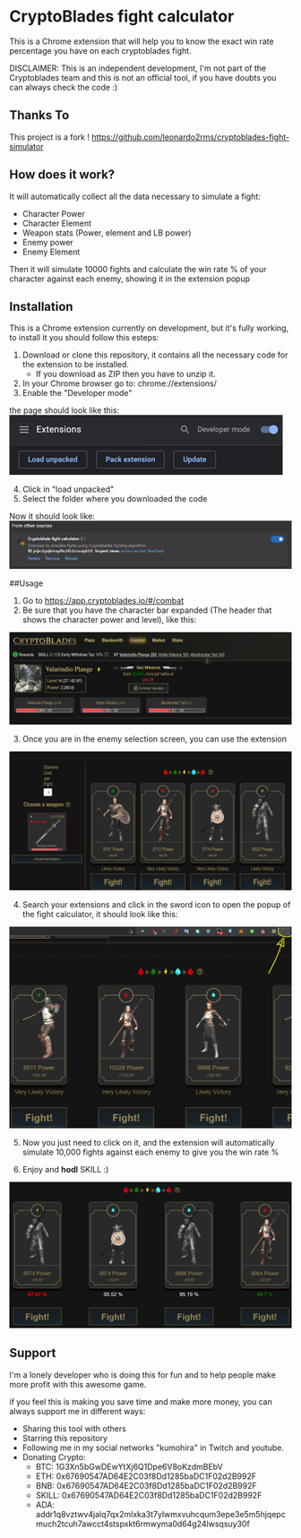 # CryptoBlades fight calculator

This is a Chrome extension that will help you to know the exact win rate percentage you have on each cryptoblades fight.

DISCLAIMER: This is an independent development, I'm not part of the Cryptoblades team and this is not an official tool, if you have doubts you can always check the code :)

## Thanks To
This project is a fork !
https://github.com/leonardo2rms/cryptoblades-fight-simulator

## How does it work?

It will automatically collect all the data necessary to simulate a fight:
* Character Power
* Character Element
* Weapon stats (Power, element and LB power)
* Enemy power
* Enemy Element

Then it will simulate 10000 fights and calculate the win rate % of your character against each enemy, showing it in the extension popup

## Installation

This is a Chrome extension currently on development, but it's fully working, to install it you should follow this esteps:

1. Download or clone this repository, it contains all the necessary code for the extension to be installed.
   * If you download as ZIP then you have to unzip it.
2. In your Chrome browser go to: chrome://extensions/
3. Enable the "Developer mode"

the page should look like this:
![alt text](./tutorial-images/extensions-page.png)

4. Click in "load unpacked"
5. Select the folder where you downloaded the code

Now it should look like:
![alt text](./tutorial-images/extensions-cb-page.png)

##Usage

1. Go to https://app.cryptoblades.io/#/combat
2. Be sure that you have the character bar expanded (The header that shows the character power and level), like this:

![alt text](./tutorial-images/character-bar.png)

3. Once you are in the enemy selection screen, you can use the extension

![alt text](./tutorial-images/enemy-selection.png)

4. Search your extensions and click in the sword icon to open the popup of the fight calculator, it should look like this:
   
![alt text](./tutorial-images/extension-popup.png)

5. Now you just need to click on it, and the extension will automatically simulate 10,000 fights against each enemy to give you the win rate % 

6. Enjoy and **hodl** SKILL :)
   
![alt text](./tutorial-images/extension-working.png)

## Support

I'm a lonely developer who is doing this for fun and to help people make more profit with this awesome game.

if you feel this is making you save time and make more money, you can always support me in different ways:
* Sharing this tool with others
* Starring this repository
* Following me in my social networks "kumohira" in Twitch and youtube.
* Donating Crypto:
  * BTC: 1G3Xn5bGwDEwYtXj6Q1Dpe6V8oKzdmBEbV
  * ETH: 0x67690547AD64E2C03f8Dd1285baDC1F02d2B992F
  * BNB: 0x67690547AD64E2C03f8Dd1285baDC1F02d2B992F
  * SKILL: 0x67690547AD64E2C03f8Dd1285baDC1F02d2B992F
  * ADA: addr1q8vztwv4jalq7qx2mlxka3t7ylwmxvuhcqum3epe3e5m5hjqepcmuch2tcuh7awcct4stspxkt6rmwyma0d64g24lwsqsuy30f
  






